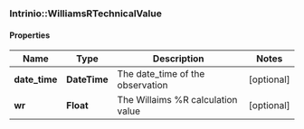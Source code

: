 ### Intrinio::WilliamsRTechnicalValue

#### Properties
Name | Type | Description | Notes
------------ | ------------- | ------------- | -------------
**date_time** | **DateTime** | The date_time of the observation | [optional] 
**wr** | **Float** | The Willaims %R calculation value | [optional] 


